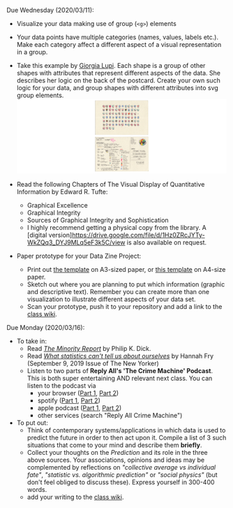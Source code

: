 

Due Wednesday (2020/03/11):
- Visualize your data making use of group (`<g>`) elements
- Your data points have multiple categories (names, values, labels etc.). Make each category affect a different aspect of a visual representation in a group.
- Take this example by [Giorgia Lupi](http://giorgialupi.com/dear-data). Each shape is a group of other shapes with attributes that represent different aspects of the data. She describes her logic on the back of the postcard. Create your own such logic for your data, and group shapes with different attributes into svg group elements.
  ![giorgia](../assets/DearData-week52-Giorgia.jpg)

- Read the following Chapters of The Visual Display of Quantitative Information by Edward R. Tufte:
  - Graphical Excellence
  - Graphical Integrity
  - Sources of Graphical Integrity and Sophistication
  - I highly recommend getting a physical copy from the library. A [digital version]https://drive.google.com/file/d/1Hz0ZRcJYTy-WkZQq3_DYJ9MLq5eF3k5C/view is also  available on request.
- Paper prototype for your Data Zine Project:
  - Print out [the template](other/material/datazine-paperprototype.pdf) on A3-sized paper, or [this template](other/material/datazine-paperprototype-a4.pdf) on A4-size paper.
  - Sketch out where you are planning to put which information (graphic and descriptive text). Remember you can create more than one visualization to illustrate different aspects of your data set.
  - Scan your prototype, push it to your repository and add a link to the [class wiki](https://github.com/leoneckert/critical-data-and-visualization-spring-2020/wiki).

Due Monday (2020/03/16):
- To take in:
  - Read [*The Minority Report*](../../readings/Philip-K-Dick-The-Minority-Report.pdf) by Philip K. Dick.
  - Read [*What statistics can't tell us about ourselves*](https://www.newyorker.com/magazine/2019/09/09/what-statistics-can-and-cant-tell-us-about-ourselves) by Hannah Fry (September 9, 2019 Issue of The New Yorker)
  - Listen to two parts of **Reply All's 'The Crime Machine' Podcast**. This is both super entertaining AND relevant next class. You can listen to the podcast via
    - your browser ([Part 1](https://gimletmedia.com/shows/reply-all/o2hx34), [Part 2](https://gimletmedia.com/shows/reply-all/n8hwl7))
    - spotify ([Part 1](https://open.spotify.com/episode/6uagdYENZ1HjiaeX7gbqIN), [Part 2](https://open.spotify.com/episode/4ULMa8oh9nJWSv4PM9gPNh))
    - apple podcast ([Part 1](https://podcasts.apple.com/hk/podcast/127-the-crime-machine-part-i/id941907967?i=1000446958122), [Part 2](https://podcasts.apple.com/hk/podcast/128-the-crime-machine-part-ii/id941907967?i=1000446958123))
    - other services (search "Reply All Crime Machine")
- To put out:
  - Think of contemporary systems/applications in which data is used to predict the future in order to then act upon it. Compile a list of 3 such situations that come to your mind and describe them **briefly**.
  - Collect your thoughts on the *Prediction* and its role in the three above sources. Your associations, opinions and ideas may be complemented by reflections on *"collective average vs individual fate"*, *"statistic vs. algorithmic prediction"* or *"social physics"* (but don't feel obliged to discuss these). Express yourself in 300-400 words.
  - add your writing to the [class wiki](https://github.com/leoneckert/critical-data-and-visualization-spring-2020/wiki).






<!-- Due this Wednesday (2020/02/19):
- Do this assignment first (strongly recommended)
-  We will spend 50% of our time in this course coding. Having a shared foundation for this is **extremely important**. I will always be there to support and assist you with problems you encounter. For now, please work your way through [Coding Foundation: Setup and Exercises](coding-foundation) and submit your work in the end.
- Here is a thorough, interactive ``basic-javascript`` tutorial if you want to brush up your skills: [Basic JavaScript](https://learn.freecodecamp.org/javascript-algorithms-and-data-structures/basic-javascript/). And [here](https://www.codecademy.com/learn/introduction-to-javascript) is Codecadey's version.

Due Monday (2020/02/24):
- Read [**Critical Questions for Big Data**](readings/boyd_crawford_2012.pdf) by danah boyd and Kate Crawford. The linked version has some intentional notes that will help you. Please read the whole text despite below prompts being pointed at specific sections. There is no right or wrong, **what counts more than anything is your own opinion**. For each prompt, write no more than a short paragraph:
  - Introduction and Chapter 2
    - Why does Bowker say "'*Raw data is both and oxymoron and a bad idea*'" ? (pp. 663)
  - Section 1 (pp. 665)
    - What could be meant by the quote "'*accounting tools [...] do not simply aid the measurement of economic activity, they shape the reality they measure*'"?
  - Section 3 and 4 (pp. 668)
    - In which way is Twitter data limited?
  - Section 5 (pp. 671)
    - If you don't need to login to obtain certain data, then it is public and free to use. Or isn't it? Please share your opinion.
  - Section 6
    - No prompts here, but a very well written chapter that is relevant to everything we will be talking about this semester. Please enjoy.

- **How to submit the homework**:
  - First, find or create a folder in your repository (e.g. `my-work/week1/reading-response/`). In there, create a `README.md` file.
  - In this file, do your writing (if you want, [format your text nicely](https://guides.github.com/features/mastering-markdown/)).
  - When you are done, [push your changes to your repository](other/how-to-submit-assigments) as you learned in the [Coding Foundation Exercise](coding-foundation) and paste a link to the [class wiki](https://github.com/leoneckert/critical-data-and-visualization-spring-2020/wiki). -->




<!-- Due Wednesday (2020/02/26):
- Mini Project:
    - Create a Google Form collecting data of the "linear scale" type (like we did in this week's Lab)
    - collect responses from at least 10 people (e.g. send it to people in this class (use Slack or even Discord))
    - use the techniques [used in the lab](labs/lab-1) to
    - export the data in `json` format
    - transform it to an array with average values
    - build a bar graph using JavaScript ([lab's code](labs/lab-1/in-class-website))
        - be creative and make it look **more fun** than my example!
    - the last two points can be worked on simultaneously (**you don't need all the responses to start working on the code**)
    - relvant links:
        - [How to collect data using Google Forms
    ](labs/collect-data-google-form)
- Watch [this fun talk by Mike Bostock](https://vimeo.com/69448223), creator of [D3js](http://d3js.org/). -->


<!-- Monday (2020/03/02):
- Read and add three contributions to this weeks reading assignment of "*You Are Your Data*" by Deborah Lupton. The text and the description of the assignment are in [this document](https://docs.google.com/document/d/1hl5ehstO1GhcWEio7DIl55m22Aqr3FDEl8rDK2bdsTQ/edit?usp=sharing).
- Listen (and enjoy) to this podcast: *Artificial Intelligence: The Problem with Bias, with Kate Crawford*. Here is a [Spotify Link](https://open.spotify.com/episode/0ysGO67iXaPmTx4h9v33z3?si=FmJeEuyJTeiqckjpHCTlVQ) - if you have trouble accessing, please contact me.
- Read through the Data Zine Project brief, especially the “The Data” paragraph, multiple times.
  - Define on a phenomenon that you will document/collect data about.
  - Name the features that you will take note of.  
Be poetic.
  - Check back with me on Slack if you are unsure or need help deciding between different options.
  - Start collecting your data tonight and present a week’s worth of data next week. -->


<!-- Due Wednesday (2020/03/04):
- Read the [notes from the lab](labs/lab-2) carefully and watch the videos.
- Read them again, and email me questions you have. Book my [office hours](https://calendar.google.com/calendar/selfsched?sstoken=UUE0X1AyMVlCNnpyfGRlZmF1bHR8ZTBmYjk2MTcyMjZkZmUwMzhjYTllN2IxMzlkMmQ4MTU), too.
- Use D3 to turn the dataset you are currently collecting (started after Week 2 class) into shapes.
- Do not worry about visualizing the data *effectively* yet.
- create any shapes from it and use [data functions](labs/lab-2#data-functions) in at least one spot in way that the value of your data point affects the shape you created using D3.
- push your work to your repo and submit a link to the [class wiki](https://github.com/leoneckert/critical-data-and-visualization-spring-2020/wiki) by Wednesday (2019/09/18)
- Upload a JSON file of the data you have so far self-collected to your repository and post a link to the [class wiki](https://github.com/leoneckert/critical-data-and-visualization-spring-2020/wiki). -->




<!-- Due Monday (2020/03/09):
- "[Automating Inequality](https://us.macmillan.com/books/9781250074317)" (2018) is a fantastic book by Virginia Eubanks that addresses specifically the *who* -- who is impacted by the process of *datafication* of society we discuss in this class. The book discusses the *who* that is not individuals, but groups of people.
  - This week, you don't have to read (you may if you wish; I can make the book available to you), but listen to an interview with the author Virginia Eubanks.
    -  "Writer's Voice, Automating Inequality w Virginia Eubanks" (**1 hour**)
      - [web link](https://www.writersvoice.net/tag/virginia-eubanks/), [Apple Podcast](https://podcasts.apple.com/us/podcast/virginia-eubanks-automating-inequality/id268934105?i=1000454045481), it's on Spotify, too, but I cannot link to it for a strange reason, search for `Virginia Eubanks, AUTOMATING INEQUALITY` and find this image:
      - ![automating inqequality](../assets/ve.png)
  - Formulate short responses to the following prompts, no more than **400-500 words in total**.
    - How to technical tools promise to "fair out" the remaining discrimination that exist in social/welfare systems? In how far can they succeed, in which ways do they fail?
    - Imagine, what could this (following quotes) mean in the widest sense?
      > "*The state doesn't need a cop to kill a person*" and "*electronic incarceration*"
    - What do you understand this to mean?
      > "*systems act as a kind of 'empathy-overwrite'*"
    - China is much more advanced and expansive when it comes to applying technical solutions to societal processes or instant challenges ([recent example](https://www.nytimes.com/2020/03/01/business/china-coronavirus-surveillance.html?)). Try to point example cases in China that are in accordance or in opposition to the problematics discussed in the podcast. Perhaps you can think of
      > "*technical systems not well thought-through about what their impact on human beings is*"
  - Post your writing to the [class wiki](https://github.com/leoneckert/critical-data-and-visualization-spring-2020/wiki).
- Watch [Machine Learning and Human Bias](https://www.youtube.com/watch?v=59bMh59JQDo) (**3 minutes**)
- Watch [How I'm fighting bias in algorithms](https://www.youtube.com/watch?v=UG_X_7g63rY) by Joy Buolamwini (**9 minutes**) -->
